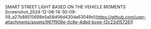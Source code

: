 SMART STREET LIGHT BASED ON THE VEHICLE MOMENTS 
Screenshot_2024-12-08-14-30-09-09_a27b88515698e5a58d06d430da63049d](https://github.com/user-attachments/assets/967f906e-0c8e-4dbd-bcee-f2c22d157261)
